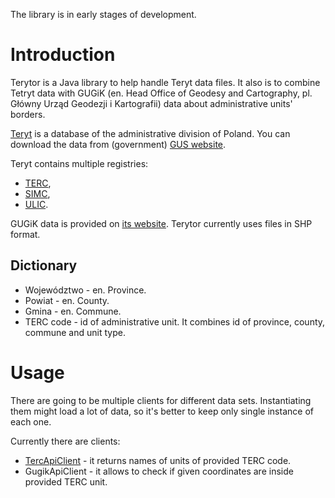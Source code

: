 The library is in early stages of development.

# Introduction

Terytor is a Java library to help handle Teryt data files. It also is to combine Tetryt data with GUGiK (en. Head Office of Geodesy and Cartography, pl. Główny Urząd Geodezji i Kartografii) data about administrative units' borders.

[Teryt](https://pl.wikipedia.org/wiki/TERYT) is a database of the administrative division of Poland. You can download the data from (government) [GUS website](http://eteryt.stat.gov.pl/eTeryt/rejestr_teryt/udostepnianie_danych/baza_teryt/uzytkownicy_indywidualni/pobieranie/pliki_pelne.aspx). 

Teryt contains multiple registries:

 * [TERC](https://pl.wikipedia.org/wiki/TERC),
 * [SIMC](https://pl.wikipedia.org/wiki/SIMC),
 * [ULIC](https://pl.wikipedia.org/wiki/ULIC).

GUGiK data is provided on [its website](http://www.gugik.gov.pl/pzgik/dane-bez-oplat/dane-z-panstwowego-rejestru-granic-i-powierzchni-jednostek-podzialow-terytorialnych-kraju-prg). Terytor currently uses files in SHP format.

## Dictionary

 * Województwo - en. Province.
 * Powiat - en. County.
 * Gmina - en. Commune.
 * TERC code - id of administrative unit. It combines id of province, county, commune and unit type.  

# Usage

There are going to be multiple clients for different data sets. Instantiating them might load a lot of data, so it's better to keep only single instance of each one.

Currently there are clients: 

 * [TercApiClient](https://github.com/warg-pl/terytor/blob/master/src/main/java/pl/warg/terytor/api/TercApiClient.java) - it returns names of units of provided TERC code.
 * GugikApiClient - it allows to check if given coordinates are inside provided TERC unit.

